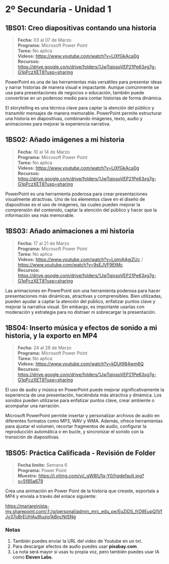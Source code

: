 # 2º Secundaria - Unidad 1

## 1BS01: Creo diapositivas contando una historia

> <i class="bi bi-calendar"></i> **Fecha:** 03 al 07 de Marzo<br><i class="bi bi-laptop"></i> **Programa:** Microsoft Power Point <br><i class="bi bi-clipboard-check"></i> **Tarea:** No aplica <br><i class="bi bi-youtube txt-red"></i> **Videos:** https://www.youtube.com/watch?v=LIXfGkAca0g<br> <i class="bi bi-backpack"></i> **Recursos:** https://drive.google.com/drive/folders/1JwTqjosoVEP21Pe63xg7g-G1pPczXET8?usp=sharing

PowerPoint es una de las herramientas más versátiles para presentar ideas y narrar historias de manera visual e impactante. Aunque comúnmente se usa para presentaciones de negocios o educación, también puede convertirse en un poderoso medio para contar historias de forma dinámica.

El storytelling es una técnica clave para captar la atención del público y transmitir mensajes de manera memorable. PowerPoint permite estructurar una historia en diapositivas, combinando imágenes, texto, audio y animaciones para mejorar la experiencia narrativa.

## 1BS02: Añado imágenes a mi historia

> <i class="bi bi-calendar"></i> **Fecha:** 10 al 14 de Marzo<br><i class="bi bi-laptop"></i> **Programa:** Microsoft Power Point <br><i class="bi bi-clipboard-check"></i> **Tarea:** No aplica <br><i class="bi bi-youtube txt-red"></i> **Videos:** https://www.youtube.com/watch?v=LIXfGkAca0g<br> <i class="bi bi-backpack"></i> **Recursos:** https://drive.google.com/drive/folders/1JwTqjosoVEP21Pe63xg7g-G1pPczXET8?usp=sharing

PowerPoint es una herramienta poderosa para crear presentaciones visualmente atractivas. Uno de los elementos clave en el diseño de diapositivas es el uso de imágenes, las cuales pueden mejorar la comprensión del contenido, captar la atención del público y hacer que la información sea más memorable.

## 1BS03: Añado animaciones a mi historia

> <i class="bi bi-calendar"></i> **Fecha:** 17 al 21 de Marzo<br><i class="bi bi-laptop"></i> **Programa:** Microsoft Power Point <br><i class="bi bi-clipboard-check"></i> **Tarea:** No aplica <br><i class="bi bi-youtube txt-red"></i> **Videos:** https://www.youtube.com/watch?v=LomiAAgjZUc / https://www.youtube.com/watch?v=9sEJVF9EtMc<br> <i class="bi bi-backpack"></i> **Recursos:** https://drive.google.com/drive/folders/1JwTqjosoVEP21Pe63xg7g-G1pPczXET8?usp=sharing

Las animaciones en PowerPoint son una herramienta poderosa para hacer presentaciones más dinámicas, atractivas y comprensibles. Bien utilizadas, pueden ayudar a captar la atención del público, enfatizar puntos clave y mejorar la narrativa visual. Sin embargo, es importante usarlas con moderación y estrategia para no distraer ni sobrecargar la presentación.

<div class="currentTheme">

## 1BS04: Inserto música y efectos de sonido a mi historia, y la exporto en MP4

> <i class="bi bi-calendar"></i> **Fecha:** 24 al 28 de Marzo<br><i class="bi bi-laptop"></i> **Programa:** Microsoft Power Point <br><i class="bi bi-clipboard-check"></i> **Tarea:** No aplica <br><i class="bi bi-youtube txt-red"></i> **Videos:** https://www.youtube.com/watch?v=kDUt984wm6Q<br> <i class="bi bi-backpack"></i> **Recursos:** https://drive.google.com/drive/folders/1JwTqjosoVEP21Pe63xg7g-G1pPczXET8?usp=sharing

El uso de audio y música en PowerPoint puede mejorar significativamente la experiencia de una presentación, haciéndola más atractiva y dinámica. Los sonidos pueden utilizarse para enfatizar puntos clave, crear ambiente o acompañar una narración.

Microsoft PowerPoint permite insertar y personalizar archivos de audio en diferentes formatos como MP3, WAV y WMA. Además, ofrece herramientas para ajustar el volumen, recortar fragmentos de audio, configurar la reproducción automática o en bucle, y sincronizar el sonido con la transición de diapositivas.

</div>

## 1BS05: Práctica Calificada - Revisión de Folder

> <i class="bi bi-calendar"></i> **Fecha límite:** Semana 6<br><i class="bi bi-laptop"></i> **Programa:** Power Point<br> <i class="bi bi-backpack"></i> **Muestra:** https://i.ytimg.com/vi/_gW8IU1q-Y0/hqdefault.jpg?v=5f85a679

Crea una animación en Power Point de la historia que creaste, esportala a MP4 y enviala a través del enlace siguiente:

https://mariareinista-my.sharepoint.com/:f:/g/personal/admin_mrc_edu_pe/EuZiDS_frD9EupQ1VfJy37oBrEUHAu9Iuzio1kBncNtSNg


### Notas

1. También puedes enviar la URL del video de Youtube en un txt.
2. Para descargar efectos de audio puedes usar **pixabay.com**.
3. La nota será mayor si usas tu propia voz, pero también puedes usar IA como **Eleven Labs**.
